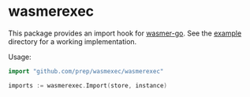# wasmerexec
This package provides an import hook for [wasmer-go](https://github.com/wasmerio/wasmer-go). See the [example](example/) directory for a working implementation.

Usage:

```go
import "github.com/prep/wasmexec/wasmerexec"
```

```go
imports := wasmerexec.Import(store, instance)
```
